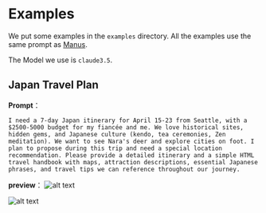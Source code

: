 # Examples

We put some examples in the `examples` directory. All the examples use the same prompt
as [Manus](https://manus.im/?utm_source=ai-bot.cn).

The Model we use is `claude3.5`.

## Japan Travel Plan
**Prompt**：
```
I need a 7-day Japan itinerary for April 15-23 from Seattle, with a $2500-5000 budget for my fiancée and me. We love historical sites, hidden gems, and Japanese culture (kendo, tea ceremonies, Zen meditation). We want to see Nara's deer and explore cities on foot. I plan to propose during this trip and need a special location recommendation. Please provide a detailed itinerary and a simple HTML travel handbook with maps, attraction descriptions, essential Japanese phrases, and travel tips we can reference throughout our journey.
```
**preview**：
![alt text](picturesapan-travel-plan-1.png)

![alt text](picturesapan-travel-plan-2.png)
